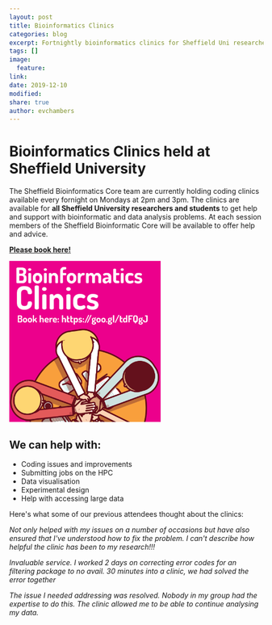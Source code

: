 ```yaml
---
layout: post
title: Bioinformatics Clinics
categories: blog
excerpt: Fortnightly bioinformatics clinics for Sheffield Uni researchers
tags: []
image:
  feature:
link:
date: 2019-12-10
modified:
share: true
author: evchambers
---
```


# Bioinformatics Clinics held at Sheffield University

The Sheffield Bioinformatics Core team are currently holding coding clinics available every fornight on Mondays at 2pm and 3pm. The clinics are available for **all Sheffield University researchers and students** to get help and support with bioinformatic and data analysis problems. At each session members of the Sheffield Bioinformatic Core will be available to offer help and advice.

[**Please book here!**](https://goo.gl/forms/JdIxBC4SCB6S8LB63)

<a href="https://goo.gl/forms/JdIxBC4SCB6S8LB63"><img src="../../images/cropped-clinic.png" alt="Sheffield Bioinfromatics Clinics" style="border:none;" width="300"/></a>


## We can help with:
- Coding issues and improvements
- Submitting jobs on the HPC
- Data visualisation
- Experimental design
- Help with accessing large data

Here's what some of our previous attendees thought about the clinics:

*Not only helped with my issues on a number of occasions but have also ensured that I've understood how to fix the problem. I can't describe how helpful the clinic has been to my research!!!*

*Invaluable service. I worked 2 days on correcting error codes for an filtering package to no avail. 30 minutes into a clinic, we had solved the error together*

*The issue I needed addressing was resolved. Nobody in my group had the expertise to do this. The clinic allowed me to be able to continue analysing my data.*

